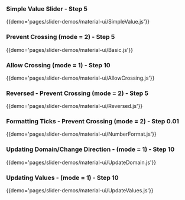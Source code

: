 ### Simple Value Slider - Step 5 
{{demo='pages/slider-demos/material-ui/SimpleValue.js'}}

### Prevent Crossing (mode = 2) - Step 5 
{{demo='pages/slider-demos/material-ui/Basic.js'}}

### Allow Crossing (mode = 1) - Step 10
{{demo='pages/slider-demos/material-ui/AllowCrossing.js'}}

### Reversed - Prevent Crossing (mode = 2) - Step 5 
{{demo='pages/slider-demos/material-ui/Reversed.js'}}

### Formatting Ticks - Prevent Crossing (mode = 2) - Step 0.01
{{demo='pages/slider-demos/material-ui/NumberFormat.js'}}

### Updating Domain/Change Direction - (mode = 1) - Step 10
{{demo='pages/slider-demos/material-ui/UpdateDomain.js'}}

### Updating Values - (mode = 1) - Step 10
{{demo='pages/slider-demos/material-ui/UpdateValues.js'}}


